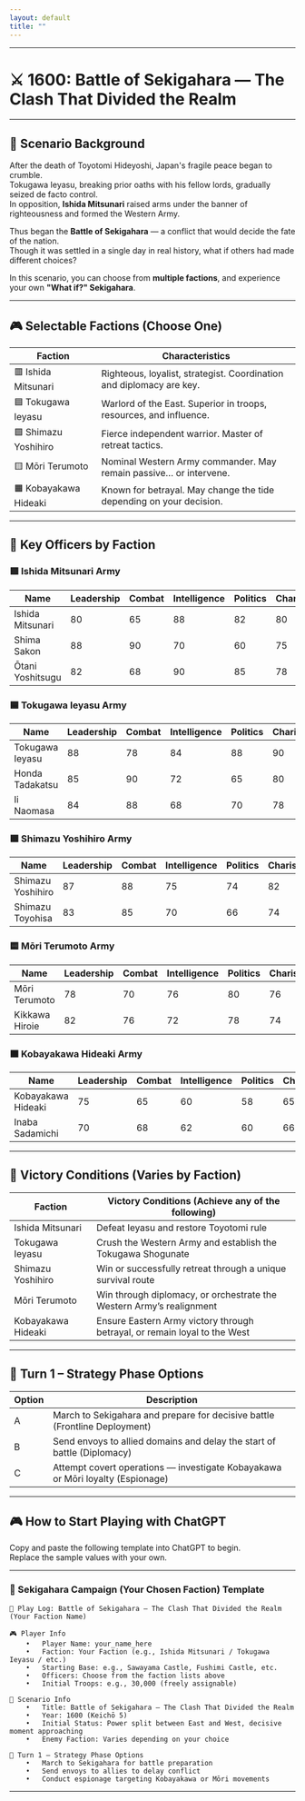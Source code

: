 ```yaml
---
layout: default
title: ""
---
```

    
---

# ⚔️ 1600: Battle of Sekigahara — The Clash That Divided the Realm

---

## 📘 Scenario Background

After the death of Toyotomi Hideyoshi, Japan's fragile peace began to crumble.  
Tokugawa Ieyasu, breaking prior oaths with his fellow lords, gradually seized de facto control.  
In opposition, **Ishida Mitsunari** raised arms under the banner of righteousness and formed the Western Army.

Thus began the **Battle of Sekigahara** — a conflict that would decide the fate of the nation.  
Though it was settled in a single day in real history, what if others had made different choices?

In this scenario, you can choose from **multiple factions**, and experience your own **"What if?" Sekigahara**.

---

## 🎮 Selectable Factions (Choose One)

| Faction         | Characteristics                                                  |
|-----------------|------------------------------------------------------------------|
| 🟥 Ishida Mitsunari | Righteous, loyalist, strategist. Coordination and diplomacy are key. |
| 🟦 Tokugawa Ieyasu | Warlord of the East. Superior in troops, resources, and influence.     |
| 🟩 Shimazu Yoshihiro | Fierce independent warrior. Master of retreat tactics.               |
| 🟨 Mōri Terumoto   | Nominal Western Army commander. May remain passive… or intervene.     |
| 🟧 Kobayakawa Hideaki | Known for betrayal. May change the tide depending on your decision. |

---

## 🧠 Key Officers by Faction

### 🟥 Ishida Mitsunari Army

| Name         | Leadership | Combat | Intelligence | Politics | Charisma |
|--------------|------------|--------|--------------|----------|----------|
| Ishida Mitsunari | 80     | 65     | 88           | 82       | 80       |
| Shima Sakon     | 88     | 90     | 70           | 60       | 75       |
| Ōtani Yoshitsugu| 82     | 68     | 90           | 85       | 78       |

### 🟦 Tokugawa Ieyasu Army

| Name         | Leadership | Combat | Intelligence | Politics | Charisma |
|--------------|------------|--------|--------------|----------|----------|
| Tokugawa Ieyasu | 88     | 78     | 84           | 88       | 90       |
| Honda Tadakatsu | 85     | 90     | 72           | 65       | 80       |
| Ii Naomasa      | 84     | 88     | 68           | 70       | 78       |

### 🟩 Shimazu Yoshihiro Army

| Name         | Leadership | Combat | Intelligence | Politics | Charisma |
|--------------|------------|--------|--------------|----------|----------|
| Shimazu Yoshihiro | 87   | 88     | 75           | 74       | 82       |
| Shimazu Toyohisa  | 83   | 85     | 70           | 66       | 74       |

### 🟨 Mōri Terumoto Army

| Name         | Leadership | Combat | Intelligence | Politics | Charisma |
|--------------|------------|--------|--------------|----------|----------|
| Mōri Terumoto  | 78       | 70     | 76           | 80       | 76       |
| Kikkawa Hiroie | 82       | 76     | 72           | 78       | 74       |

### 🟧 Kobayakawa Hideaki Army

| Name             | Leadership | Combat | Intelligence | Politics | Charisma |
|------------------|------------|--------|--------------|----------|----------|
| Kobayakawa Hideaki | 75       | 65     | 60           | 58       | 65       |
| Inaba Sadamichi    | 70       | 68     | 62           | 60       | 66       |

---

## 🎯 Victory Conditions (Varies by Faction)

| Faction               | Victory Conditions (Achieve any of the following)                         |
|-----------------------|----------------------------------------------------------------------------|
| Ishida Mitsunari       | Defeat Ieyasu and restore Toyotomi rule                                   |
| Tokugawa Ieyasu        | Crush the Western Army and establish the Tokugawa Shogunate               |
| Shimazu Yoshihiro      | Win or successfully retreat through a unique survival route               |
| Mōri Terumoto          | Win through diplomacy, or orchestrate the Western Army’s realignment      |
| Kobayakawa Hideaki     | Ensure Eastern Army victory through betrayal, or remain loyal to the West |

---

## 🔰 Turn 1 – Strategy Phase Options

| Option | Description |
|--------|-------------|
| A      | March to Sekigahara and prepare for decisive battle (Frontline Deployment) |
| B      | Send envoys to allied domains and delay the start of battle (Diplomacy)    |
| C      | Attempt covert operations — investigate Kobayakawa or Mōri loyalty (Espionage) |

---

## 🎮 How to Start Playing with ChatGPT

Copy and paste the following template into ChatGPT to begin.  
Replace the sample values with your own.

---

### 🏯 Sekigahara Campaign (Your Chosen Faction) Template

```
📝 Play Log: Battle of Sekigahara — The Clash That Divided the Realm (Your Faction Name)

🎮 Player Info
	•	Player Name: your_name_here
	•	Faction: Your Faction (e.g., Ishida Mitsunari / Tokugawa Ieyasu / etc.)
	•	Starting Base: e.g., Sawayama Castle, Fushimi Castle, etc.
	•	Officers: Choose from the faction lists above
	•	Initial Troops: e.g., 30,000 (freely assignable)

📘 Scenario Info
	•	Title: Battle of Sekigahara — The Clash That Divided the Realm
	•	Year: 1600 (Keichō 5)
	•	Initial Status: Power split between East and West, decisive moment approaching
	•	Enemy Faction: Varies depending on your choice

🎯 Turn 1 – Strategy Phase Options
	•	March to Sekigahara for battle preparation
	•	Send envoys to allies to delay conflict
	•	Conduct espionage targeting Kobayakawa or Mōri movements
```

---
